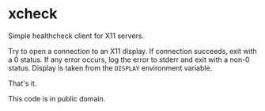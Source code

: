 # xcheck

Simple healthcheck client for X11 servers.

Try to open a connection to an X11 display. If connection succeeds,
exit with a 0 status. If any error occurs, log the error to stderr and
exit with a non-0 status. Display is taken from the `DISPLAY`
environment variable.

That's it.

This code is in public domain.
